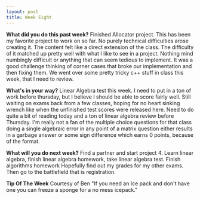 ```yaml
---
layout: post
title: Week Eight
---
```


**What did you do this past week?**
Finished Allocator project. This has been my favorite project to work on so far. No purely technical difficulties arose creating it. The content
felt like a direct extension of the class. The difficulty of it matched up pretty well with what I like to see in a project. Nothing mind numbingly difficult or
anything that can seem tedious to implement. It was a good challenge thinking of corner cases that broke our implementation and then fixing them.
We went over some pretty tricky c++ stuff in class this week, that I need to review. 

**What's in your way?**
Linear Algebra test this week. I need to put in a ton of work before thursday, but I believe I should be able to score fairly well.
Still waiting on exams back from a few classes, hoping for no heart sinking wrench like when the unfinished test scores were released here.
Need to do quite a bit of reading today and a ton of linear algebra review before Thursday. I'm really not a fan of the multiple choice questions for that class
doing a single algebraic error in any point of a matrix question either results in a garbage answer or some sign difference which earns 0 points, because of the format.


**What will you do next week?**
Find a partner and start project 4. Learn linear algebra, finish linear algebra homework, take linear algebra test. Finish algorithms homework 
Hopefully find out my grades for my other exams. Then go to the battlefield that is registration.

**Tip Of The Week**
Courtesy of Ben "If you need an Ice pack and don't have one you can freeze a sponge for a no mess icepack."
